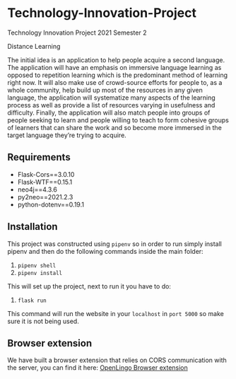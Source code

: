 # Technology-Innovation-Project
Technology Innovation Project 2021 Semester 2

Distance Learning 

The initial idea is an application to help people acquire a second language. 
The application will have an emphasis on immersive language learning as opposed to 
repetition learning which is the predominant method of learning right now.
It will also make use of crowd-source efforts for people to, as a whole community, 
help build up most of the resources in any given language, the application will systematize many 
aspects of the learning process as well as provide a list of resources varying in usefulness and difficulty.
Finally, the application will also match people into groups of people seeking to learn and people willing 
to teach to form cohesive groups of learners that can share the work and so become more immersed in the 
target language they’re trying to acquire.


## Requirements
- Flask-Cors==3.0.10
- Flask-WTF==0.15.1
- neo4j==4.3.6
- py2neo==2021.2.3
- python-dotenv==0.19.1

## Installation
This project was constructed using `pipenv` so in order to run simply install pipenv and then do the following commands inside the main folder:

1. `pipenv shell`
2. `pipenv install`

This will set up the project, next to run it you have to do:

1. `flask run`

This command will run the website in your `localhost` in `port 5000` so make sure it is not being used.

## Browser extension
We have built a browser extension that relies on CORS communication with the server, you can find it here: [OpenLingo Browser extension](https://github.com/sandonl/openlingo-browser-extension)
